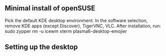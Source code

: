 ## Minimal install of openSUSE ##
Pick the default KDE desktop environment. In the software selection, remove KDE apps (except Discover), TigerVNC, VLC. After installation, run:
  sudo zypper rm -u icewm xterm plasma6-desktop-emojier

## Setting up the desktop ##
